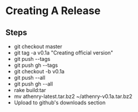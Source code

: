 Creating A Release
==================

Steps
-----

* git checkout master
* git tag -a v0.1a "Creating official version"
* git push --tags
* git push gh --tags
* git checkout -b v0.1a
* git push --all
* git push gh --all
* rake build:tar
* mv athenry-latest.tar.bz2 ~/athenry-v0.1a.tar.bz2
* Upload to github's downloads section
